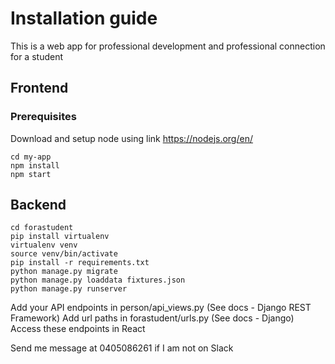 # Installation guide

This is a web app for professional development and professional connection for a student

## Frontend

### Prerequisites

Download and setup node using link https://nodejs.org/en/

```
cd my-app
npm install
npm start
```

## Backend

```
cd forastudent
pip install virtualenv
virtualenv venv
source venv/bin/activate
pip install -r requirements.txt
python manage.py migrate
python manage.py loaddata fixtures.json
python manage.py runserver
```

Add your API endpoints in person/api_views.py
(See docs - Django REST Framework)
Add url paths in forastudent/urls.py
(See docs - Django)
Access these endpoints in React

Send me message at 0405086261 if I am not on Slack
